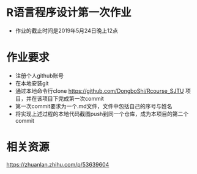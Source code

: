 # R语言程序设计第一次作业
- 作业的截止时间是2019年5月24日晚上12点

# 作业要求
- 注册个人github账号
- 在本地安装git
- 通过本地命令行clone https://github.com/DongboShi/Rcourse_SJTU 项目，并在该项目下完成第一次commit
- 第一次commit要求为一个.md文件，文件中包括自己的序号与姓名
- 将实现上述过程的本地代码截图push到同一个仓库，成为本项目的第二个commit

# 相关资源

https://zhuanlan.zhihu.com/p/53639604


